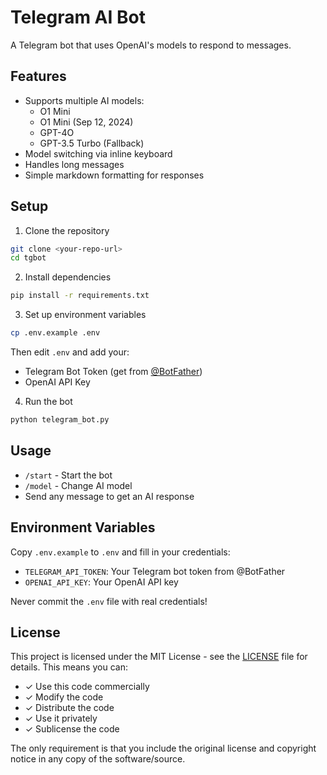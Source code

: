 # Telegram AI Bot

A Telegram bot that uses OpenAI's models to respond to messages.

## Features

- Supports multiple AI models:
  - O1 Mini
  - O1 Mini (Sep 12, 2024)
  - GPT-4O
  - GPT-3.5 Turbo (Fallback)
- Model switching via inline keyboard
- Handles long messages
- Simple markdown formatting for responses
## Setup

1. Clone the repository
```bash
git clone <your-repo-url>
cd tgbot
```

2. Install dependencies
```bash
pip install -r requirements.txt
```

3. Set up environment variables
```bash
cp .env.example .env
```
Then edit `.env` and add your:
- Telegram Bot Token (get from [@BotFather](https://t.me/botfather))
- OpenAI API Key

4. Run the bot
```bash
python telegram_bot.py
```

## Usage

- `/start` - Start the bot
- `/model` - Change AI model
- Send any message to get an AI response

## Environment Variables

Copy `.env.example` to `.env` and fill in your credentials:

- `TELEGRAM_API_TOKEN`: Your Telegram bot token from @BotFather
- `OPENAI_API_KEY`: Your OpenAI API key

Never commit the `.env` file with real credentials!

## License

This project is licensed under the MIT License - see the [LICENSE](LICENSE) file for details. This means you can:
- ✓ Use this code commercially
- ✓ Modify the code
- ✓ Distribute the code
- ✓ Use it privately
- ✓ Sublicense the code

The only requirement is that you include the original license and copyright notice in any copy of the software/source.
